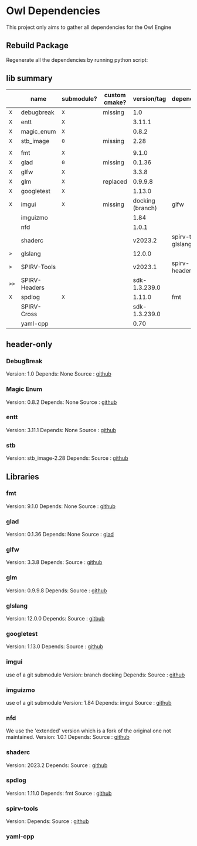 # Owl Dependencies

This project only aims to gather all dependencies for the Owl Engine

## Rebuild Package

Regenerate all the dependencies by running python script:

## lib summary

|       | name          | submodule? | custom cmake? | version/tag      | dependency           | link                                                        |
|-------|---------------|------------|---------------|------------------|----------------------|-------------------------------------------------------------|
| `X`   | debugbreak    | `X`        | missing       | 1.0              |                      | [github](https://github.com/scottt/debugbreak)              |
| `X`   | entt          | `X`        |               | 3.11.1           |                      | [github](https://github.com/skypjack/entt)                  |
| `X`   | magic_enum    | `X`        |               | 0.8.2            |                      | [github](https://github.com/Neargye/magic_enum)             |
| `X`   | stb_image     | `0`        | missing       | 2.28             |                      | [github](https://github.com/nothings/stb)                   |
|       |               |            |               |                  |                      |                                                             |
| `X`   | fmt           | `X`        |               | 9.1.0            |                      | [github](https://github.com/fmtlib/fmt)                     |
| `X`   | glad          | `0`        | missing       | 0.1.36           |                      | [glad](https://glad.dav1d.de/)                              |
| `X`   | glfw          | `X`        |               | 3.3.8            |                      | [github](https://github.com/glfw/glfw)                      |
| `X`   | glm           | `X`        | replaced      | 0.9.9.8          |                      | [github](https://github.com/g-truc/glm)                     |
| `X`   | googletest    | `X`        |               | 1.13.0           |                      | [github](https://github.com/google/googletest)              |
| `X`   | imgui         | `X`        | missing       | docking (branch) | glfw                 | [github](https://github.com/ocornut/imgui)                  |
| ` `   | imguizmo      | ` `        |               | 1.84             |                      | [github](https://github.com/CedricGuillemet/ImGuizmo)       |
| ` `   | nfd           | ` `        |               | 1.0.1            |                      | [github](https://github.com/btzy/nativefiledialog-extended) |
| ` `   | shaderc       | ` `        |               | v2023.2          | spirv-tools, glslang | [github](https://github.com/google/shaderc/)                |
| `> `  | glslang       | ` `        |               | 12.0.0           |                      | [github](https://github.com/KhronosGroup/glslang)           |
| `> `  | SPIRV-Tools   | ` `        |               | v2023.1          | spirv-headers        | [github](https://github.com/KhronosGroup/SPIRV-Tools)       |
| `>> ` | SPIRV-Headers | ` `        |               | sdk-1.3.239.0    |                      | [github](https://github.com/KhronosGroup/SPIRV-Headers)     |
| `X`   | spdlog        | `X`        |               | 1.11.0           | fmt                  | [github](https://github.com/gabime/spdlog)                  |
| ` `   | SPIRV-Cross   | ` `        |               | sdk-1.3.239.0    |                      | [github](https://github.com/KhronosGroup/SPIRV-Cross)       |
| ` `   | yaml-cpp      | ` `        |               | 0.70             |                      | [github](https://github.com/jbeder/yaml-cpp)                |

## header-only

### DebugBreak

Version: 1.0
Depends: None
Source : [github](https://github.com/scottt/debugbreak)

### Magic Enum

Version: 0.8.2
Depends: None
Source : [github](https://github.com/Neargye/magic_enum)

### entt

Version: 3.11.1
Depends: None
Source : [github](https://github.com/skypjack/entt)

### stb

Version: stb_image-2.28
Depends:
Source : [github](https://github.com/nothings/stb)

## Libraries

### fmt

Version: 9.1.0
Depends: None
Source : [github](https://github.com/fmtlib/fmt)

### glad

Version: 0.1.36
Depends: None
Source : [glad](https://glad.dav1d.de/)

### glfw

Version: 3.3.8
Depends:
Source : [github](https://github.com/glfw/glfw)

### glm

Version: 0.9.9.8
Depends:
Source : [github](https://github.com/g-truc/glm)

### glslang

Version: 12.0.0
Depends:
Source : [gitbub](https://github.com/KhronosGroup/glslang)

### googletest

Version: 1.13.0
Depends:
Source : [github](https://github.com/google/googletest)

### imgui

use of a git submodule
Version: branch docking
Depends:
Source : [github](https://github.com/ocornut/imgui)

### imguizmo

use of a git submodule
Version: 1.84
Depends: imgui
Source : [github](https://github.com/CedricGuillemet/ImGuizmo)

### nfd

We use the 'extended' version which is a fork of the original one not maintained. 
Version: 1.0.1
Depends:
Source : [github](https://github.com/btzy/nativefiledialog-extended)

### shaderc

Version: 2023.2
Depends:
Source : [github](https://github.com/google/shaderc/)

### spdlog

Version: 1.11.0
Depends: fmt
Source : [github](https://github.com/gabime/spdlog)

### spirv-tools

Version:
Depends:
Source : [github](https://github.com/KhronosGroup/SPIRV-Tools)

### yaml-cpp


